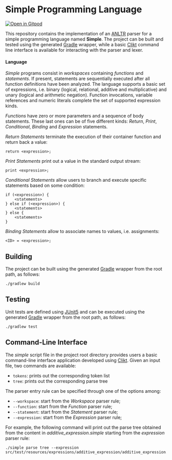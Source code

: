 # Simple Programming Language

[![Open in Gitpod](https://gitpod.io/button/open-in-gitpod.svg)](https://gitpod.io/#https://github.com/loradd/simple-lang)

This repository contains the implementation of an [ANLTR](https://www.antlr.org/) parser for a simple programming
language named **Simple**. The project can be built and tested using the generated [Gradle](https://gradle.org/)
wrapper, while a basic [Clikt](https://ajalt.github.io/clikt/) command line interface is available for interacting with
the parser and lexer.

#### Language

_Simple_ programs consist in _workspaces_ containing _functions_ and _statements_. If present, statements are
sequentially executed after all function definitions have been analyzed. The language supports a basic set of
expressions, i.e. binary (logical, relational, additive and multiplicative)
and unary (logical and arithmetic negation). Function invocations, variable references and numeric literals complete the
set of supported expression kinds.

_Functions_ have zero or more parameters and a sequence of body statements. These last ones can be of five different
kinds: _Return_, _Print_, _Conditional_, _Binding_ and _Expression_ statements.

_Return Statements_ terminate the execution of their container function and return back a value:

```
return <expression>;
```

_Print Statements_ print out a value in the standard output stream: 

```
print <expression>;
```

_Conditional Statements_ allow users to branch and execute specific statements based on some condition:

```
if (<expression>) {
    <statements>
} else if (<expression>) {
    <statements>   
} else {
    <statements>
}
```

_Binding Statements_ allow to associate names to values, i.e. assignments:

```
<ID> = <expression>;
```

## Building

The project can be built using the generated [Gradle](https://gradle.org/) wrapper from the root path, as follows:

```
./gradlew build
```

## Testing

Unit tests are defined using [JUnit5](https://junit.org/junit5/) and can be executed using the
generated [Gradle](https://gradle.org/) wrapper from the root path, as follows:

```
./gradlew test
```

## Command-Line Interface

The _simple_ script file in the project root directory provides users a basic command-line interface application
developed using [Clikt](https://ajalt.github.io/clikt/). Given an input file, two commands are available:

* `tokens`: prints out the corresponding token list
* `tree`: prints out the corresponding parse tree

The parser entry rule can be specified through one of the options among:

* `--workspace`: start from the _Workspace_ parser rule;
* `--function`: start from the _Function_ parser rule;
* `--statement`: start from the _Statement_ parser rule;
* `--expression`: start from the _Expression_ parser rule;

For example, the following command will print out the parse tree obtained from the content
in _additive_expression.simple_ starting from the _expression_ parser rule:

```
./simple parse tree --expression src/test/resources/expressions/additive_expression/additive_expression.simple
```
